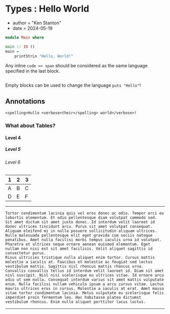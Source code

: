 # Types : Hello World
- author = "Ken Stanton"
- date = 2024-05-19

```haskell
module Main where 

main :: IO ()
main =
    printStrLn "Hello, World!"
```

Any inline `code >> span` should be considered as the same language specified in the last block.

```ruby
```

Empty blocks can be used to change the language `puts "Hello"`!

## Annotations

```not html
<spelling>Hullo <verbose>their</spelling> world</verbose>!
```

### What about Tables?

#### Level 4

##### Level 5

###### Level 6

| 1 | 2 | 3 |
|---|---|---|
| A | B | C |
| D | E | F |


---

    Tortor condimentum lacinia quis vel eros donec ac odio. Tempor orci eu lobortis elementum. Et odio pellentesque diam volutpat commodo sed. Sit amet dictum sit amet justo donec. Id interdum velit laoreet id donec ultrices tincidunt arcu. Purus sit amet volutpat consequat. Aliquam eleifend mi in nulla posuere sollicitudin aliquam ultrices. Nulla malesuada pellentesque elit eget gravida cum sociis natoque penatibus. Amet nulla facilisi morbi tempus iaculis urna id volutpat. Pharetra et ultrices neque ornare aenean euismod elementum. Eget nullam non nisi est sit amet facilisis. Velit aliquet sagittis id consectetur purus.
    Risus ultricies tristique nulla aliquet enim tortor. Cursus mattis molestie a iaculis at. Faucibus et molestie ac feugiat sed lectus vestibulum mattis. Sagittis nisl rhoncus mattis rhoncus urna. Convallis convallis tellus id interdum velit laoreet id. Diam sit amet nisl suscipit. Nisl nisi scelerisque eu ultrices vitae. Id ornare arcu odio ut sem nulla. Consequat interdum varius sit amet mattis vulputate enim. Nulla facilisi nullam vehicula ipsum a arcu cursus vitae. Lectus mauris ultrices eros in cursus. Molestie a iaculis at erat. Amet massa vitae tortor condimentum lacinia. Metus vulputate eu scelerisque felis imperdiet proin fermentum leo. Hac habitasse platea dictumst vestibulum rhoncus. Enim nulla aliquet porttitor lacus luctus.

---
